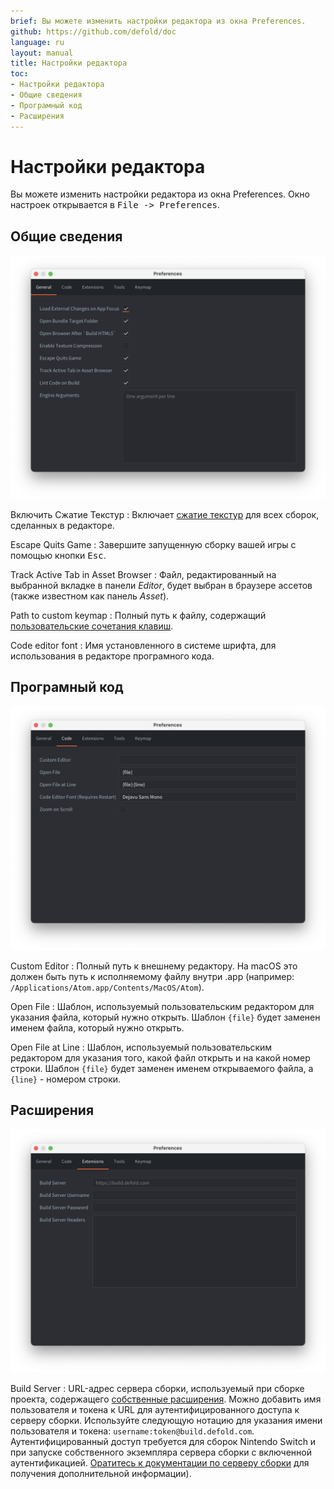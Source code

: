 ```yaml
---
brief: Вы можете изменить настройки редактора из окна Preferences.
github: https://github.com/defold/doc
language: ru
layout: manual
title: Настройки редактора
toc:
- Настройки редактора
- Общие сведения
- Програмный код
- Расширения
---
```


# Настройки редактора

Вы можете изменить настройки редактора из окна Preferences. Окно настроек открывается в <kbd>File -> Preferences</kbd>.

## Общие сведения

![](/manuals/images/editor/preferences_general.png)

Включить Сжатие Текстур
: Включает [сжатие текстур](/manuals/texture-profiles) для всех сборок, сделанных в редакторе.

Escape Quits Game
: Завершите запущенную сборку вашей игры с помощью кнопки <kbd>Esc</kbd>.

Track Active Tab in Asset Browser
: Файл, редактированный на выбранной вкладке в панели *Editor*, будет выбран в браузере ассетов (также известном как панель *Asset*).

Path to custom keymap
: Полный путь к файлу, содержащий [пользовательские сочетания клавиш](/ru/manuals/editor-keyboard-shortcuts).

Code editor font
: Имя установленного в системе шрифта, для использования в редакторе програмного кода.


## Програмный код

![](/manuals/images/editor/preferences_code.png)

Custom Editor
: Полный путь к внешнему редактору. На macOS это должен быть путь к исполняемому файлу внутри .app (например: `/Applications/Atom.app/Contents/MacOS/Atom`).

Open File
: Шаблон, используемый пользовательским редактором для указания файла, который нужно открыть. Шаблон `{file}` будет заменен именем файла, который нужно открыть.

Open File at Line
: Шаблон, используемый пользовательским редактором для указания того, какой файл открыть и на какой номер строки. Шаблон `{file}` будет заменен именем открываемого файла, а `{line}` - номером строки.


## Расширения

![](/manuals/images/editor/preferences_extensions.png)

Build Server
: URL-адрес сервера сборки, используемый при сборке проекта, содержащего [собственные расширения](/ru/manuals/extensions). Можно добавить имя пользователя и токена к URL для аутентифицированного доступа к серверу сборки. Используйте следующую нотацию для указания имени пользователя и токена: `username:token@build.defold.com`. Аутентифицированный доступ требуется для сборок Nintendo Switch и при запуске собственного экземпляра сервера сборки с включенной аутентификацией. [Оратитесь к документации по серверу сборки](https://github.com/defold/extender/blob/dev/README_SECURITY.md) для получения дополнительной информации).